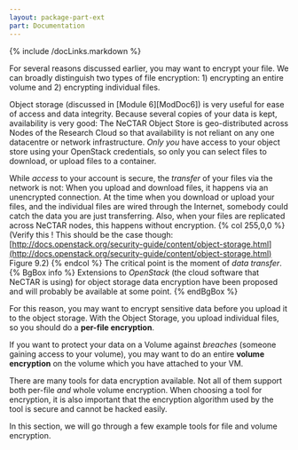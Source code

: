 ```yaml
---
layout: package-part-ext
part: Documentation
---
```

{% include /docLinks.markdown %}


For several reasons discussed earlier, you may want to encrypt your file. We can broadly distinguish two types of file encryption: 1) encrypting an entire volume and 2) encrypting individual files. 

Object storage (discussed in [Module 6][ModDoc6]) is very useful for ease of access and data integrity.  Because several copies of your data is kept, availability is very good: The NeCTAR Object Store is geo-distributed across Nodes of the Research Cloud so that availability is not reliant on any one datacentre or network infrastructure. *Only you* have access to your object store using your OpenStack credentials, so only you can select files to download, or upload files to a container. 

While *access* to your account is secure, the *transfer* of your files via the network is not: When you upload and download files, it happens via an unencrypted connection. At the time when you download or upload your files, and the individual files are wired through the Internet, somebody could catch the data you are just transferring. Also, when your files are replicated across NeCTAR nodes, this happens without encryption.
{% col 255,0,0 %} (Verify this ! This should be the case though:  [http://docs.openstack.org/security-guide/content/object-storage.html](http://docs.openstack.org/security-guide/content/object-storage.html) Figure 9.2)
{% endcol %}
The critical point is the moment of *data transfer*. 
{% BgBox info %}
Extensions to *OpenStack* (the cloud software that NeCTAR is using) for object storage data encryption have been proposed and will probably be available at some point.
{% endBgBox %}

For this reason, you may want to encrypt sensitive data before you upload it to the object storage. With the Object Storage, you upload individual files, so you should do a **per-file encryption**. 

If you want to protect your data on a Volume against *breaches* (someone gaining access to your volume), you may want to do an entire **volume encryption** on the volume which you have attached to your VM. 

There are many tools for data encryption available. Not all of them support both per-file *and* whole volume encryption. When choosing a tool for encryption, it is also important that the encryption algorithm used by the tool is secure and cannot be hacked easily. 

In this section, we will go through a few example tools for file and volume encryption.

